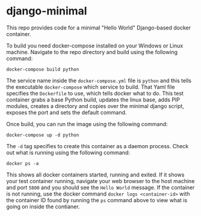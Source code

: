 # django-minimal
This repo provides code for a minimal "Hello World" Django-based docker container.

To build you need docker-compose installed on your Windows or Linux machine. Navigate to the repo directory and build using the following command:

```
docker-compose build python
```

The service name inside the `docker-compose.yml` file is `python` and this tells the executable `docker-compose` which service to build. That Yaml file specifies the `Dockerfile` to use, which tells docker what to do. This test container grabs a base Python build, updates the linux base, adds PIP modules, creates a directory and copies over the minimal django script, exposes the port and sets the default command. 

Once build, you can run the image using the following command:

```
docker-compose up -d python
```

The `-d` tag specifies to create this container as a daemon process. Check out what is running using the following command:

```
docker ps -a
```

This shows all docker containers started, running and exited. If it shows your test container running, navigate your web browser to the host machine and port `5800` and you should see the `Hello World` message. If the container is not running, use the docker command `docker logs <container-id>` with the container ID found by running the `ps` command above to view what is going on inside the contianer.

